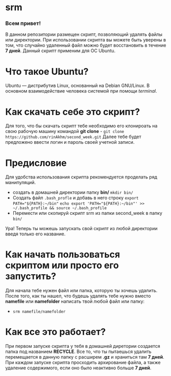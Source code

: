 # srm

### Всем привет!
В данном репозитории размещен скрипт, позволяющий удалять файлы или директории. При использовании скрипта вы можете быть уверены в том, что случайно удаленный файл можно будет восcтановить в течение **7 дней**. Данный скрипт применим для ОС Ubuntu. 

# Что такое Ubuntu?
Ubuntu — дистрибутив Linux, основанный на Debian GNU/Linux. В основном взаимодействие человека системой при помощи *terminal*. 

# Как скачать себе это скрипт? 
Для того, что бы скачать скрипт тебе необходимо его клонироать на свою рабочую машину командой **git clone** 
    - `git clone https://github.com/rinAkhm/second_week.git`
Далее тебе будет предложено ввести логин и пароль своей учетной записи.

# Предисловие
Для удобства использования скрипта рекомендуется проделать ряд манипуляций. 
   - создать в домашней директории папку **bin/**
   `mkdir bin/`
   - Создать файл `.bash_profle` и добавь в него строку `export PATH="${PATH}:~/bin"`
   `echo export 'PATH="${PATH}:~/bin"' >> ~/.bash_profile && source ~/.bash_profile` 
   -  Перемести или скопируй скрипт srm из папки second_week в папку `bin/`
   
Ура! Теперь ты можешь запускать свой скрипт из любой директории введя только его название. 

# Как начать пользоваться скриптом или просто его запустить? 
Для начала тебе нужен файл или папка, которую ты хочешь удалить. После того, как ты нашел, что будешь удалять тебе нужно вместо **namefile** или **namefolder** написать твой любой файл или папку:
   - `srm namefile/namefolder`

# Как все это работает? 
При первом запуске скрипта у тебя в домашней диретории создается папка под названием **RECYCLE**. Все то, что ты пытаешься удалить перемещается в данную папку с расширем **.gz** и храниться там **7 дней**. При каждом запуске скрипта просходить архирование файла, а также удаление содержимого, если оно было неактивно больше **7 дней**. 



